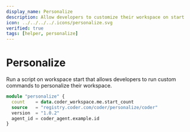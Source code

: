 ```yaml
---
display_name: Personalize
description: Allow developers to customize their workspace on start
icon: ../../../../.icons/personalize.svg
verified: true
tags: [helper, personalize]
---
```


# Personalize

Run a script on workspace start that allows developers to run custom commands to personalize their workspace.

```tf
module "personalize" {
  count    = data.coder_workspace.me.start_count
  source   = "registry.coder.com/coder/personalize/coder"
  version  = "1.0.2"
  agent_id = coder_agent.example.id
}
```
